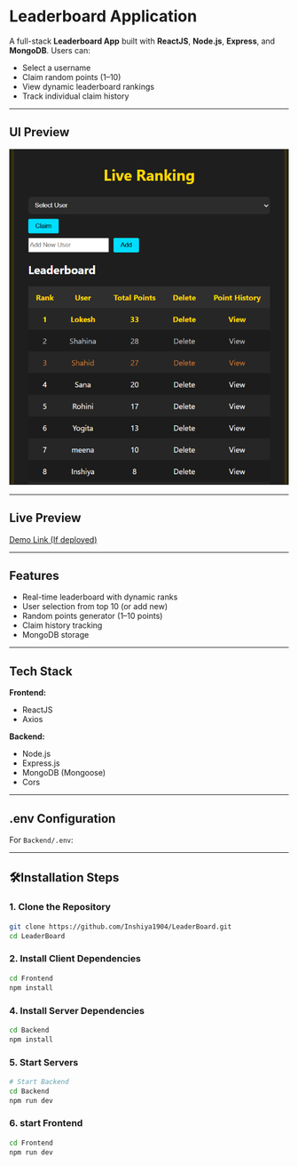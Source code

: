 # Leaderboard Application

A full-stack **Leaderboard App** built with **ReactJS**, **Node.js**, **Express**, and **MongoDB**. Users can:
- Select a username
- Claim random points (1–10)
- View dynamic leaderboard rankings
- Track individual claim history

---

## UI Preview

![Project Screenshot](./Frontend/public/Screenshot.png)

---

##  Live Preview

 [Demo Link (If deployed)](https://leaderboard-frontend-vh2l.onrender.com)

---

##  Features

- Real-time leaderboard with dynamic ranks
- User selection from top 10 (or add new)
- Random points generator (1–10 points)
- Claim history tracking
- MongoDB storage
---

## Tech Stack

**Frontend:**
- ReactJS
- Axios

**Backend:**
- Node.js
- Express.js
- MongoDB (Mongoose)
- Cors

---

## .env Configuration

For `Backend/.env`:

---

## 🛠Installation Steps

### 1. Clone the Repository
```bash
git clone https://github.com/Inshiya1904/LeaderBoard.git
cd LeaderBoard
```

### 2. Install Client Dependencies
```bash
cd Frontend
npm install
```

### 4. Install Server Dependencies
```bash
cd Backend
npm install
```

### 5. Start Servers
```bash
# Start Backend
cd Backend
npm run dev
```

### 6. start Frontend
```bash
cd Frontend
npm run dev
```


